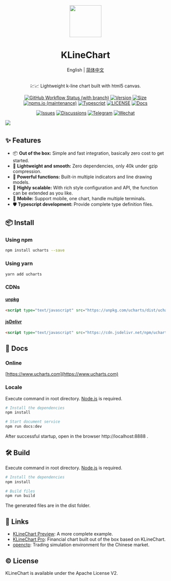 <div align="center">
  <a href="https://ucharts.com">
    <img src="https://ucharts.com/images/logo.svg?hash=89987fs7789" height="100"/>
  </a>
</div>
<h1 align="center">KLineChart</h1>

<div align="center">
English | <a href="https://github.com/liihuu/KLineChart/blob/main/README.zh-CN.md">简体中文</a>
</div>
<br/>

<p align="center">💹📈 Lightweight k-line chart built with html5 canvas.</p>
<div align="center">

[![GitHub Workflow Status (with branch)](https://img.shields.io/github/actions/workflow/status/liihuu/KLineChart/build.yml?logo=github)](https://github.com/liihuu/KLineChart/actions/workflows/build.yml)
[![Version](https://badgen.net/npm/v/ucharts)](https://www.npmjs.com/package/ucharts)
[![Size](https://badgen.net/bundlephobia/minzip/ucharts@latest)](https://bundlephobia.com/result?p=ucharts@latest)
[![npms.io (maintenance)](https://img.shields.io/npms-io/quality-score/ucharts)](https://www.npmjs.com/package/ucharts)
[![Typescript](https://badgen.net/npm/types/ucharts)](types/index.d.ts)
[![LICENSE](https://badgen.net/github/license/liihuu/KLineChart)](LICENSE)
[![Docs](https://badgen.net/badge/docs%20by/vitepress/bd34fe)](https://vitepress.dev/)

</div>

<div align="center">

[![Issues](https://img.shields.io/static/v1?color=1f2328&logo=github&logoColor=fff&label&message=Github%20Issues)](https://github.com/liihuu/KLineChart/issues)
[![Discussions](https://img.shields.io/static/v1?color=1f2328&logo=github&logoColor=fff&label&message=Github%20Discussions)](https://github.com/liihuu/KLineChart/discussions)
[![Telegram](https://img.shields.io/static/v1?color=1296DB&logo=telegram&logoColor=fff&label&message=Telegram)](https://t.me/ucharts)
[![Wechat](https://img.shields.io/static/v1?color=1EBE1F&logo=wechat&logoColor=fff&label&message=Wechat)](https://ucharts.com/en-US/guide/feedback.html)

<!-- [![Discord](https://img.shields.io/static/v1?color=738BD8&logo=discord&logoColor=fff&label&message=Discord)](https://discord.gg/7YjHYgvvvZ) -->
<!-- [![Twitter](https://img.shields.io/static/v1?color=1D9BF0&logo=twitter&logoColor=fff&label&message=Twitter)](https://twitter.com/ucharts) -->

</div>

<img style="margin-bottom:6px" src="https://cdn.nlark.com/yuque/0/2023/png/8403091/1684399506365-assets/web-upload/044fe897-168c-4fbb-a485-87a8ef61c04a.png" />

## ✨ Features

-   📦 **Out of the box:** Simple and fast integration, basically zero cost to get started.
-   🚀 **Lightweight and smooth:** Zero dependencies, only 40k under gzip compression.
-   💪 **Powerful functions:** Built-in multiple indicators and line drawing models.
-   🎨 **Highly scalable:** With rich style configuration and API, the function can be extended as you like.
-   📱 **Mobile:** Support mobile, one chart, handle multiple terminals.
-   🛡 **Typescript development:** Provide complete type definition files.

## 📦 Install

### Using npm

```bash
npm install ucharts --save
```

### Using yarn

```bash
yarn add ucharts
```

### CDNs

#### [unpkg](https://unpkg.com)

```html
<script type="text/javascript" src="https://unpkg.com/ucharts/dist/ucharts.min.js"></script>
```

#### [jsDelivr](https://cdn.jsdelivr.net)

```html
<script type="text/javascript" src="https://cdn.jsdelivr.net/npm/ucharts/dist/ucharts.min.js"></script>
```

## 📄 Docs

### Online

[https://www.ucharts.com](https://www.ucharts.com)

### Locale

Execute command in root directory. [Node.js](https://nodejs.org) is required.

```bash
# Install the dependencies
npm install

# Start document service
npm run docs:dev
```

After successful startup, open in the browser http://localhost:8888 .

## 🛠️ Build

Execute command in root directory. [Node.js](https://nodejs.org) is required.

```bash
# Install the dependencies
npm install

# Build files
npm run build
```

The generated files are in the dist folder.

## 🔗 Links

-   [KLineChart Preview](https://preview.ucharts.com): A more complete example.
-   [KLineChart Pro](https://pro.ucharts.com): Financial chart built out of the box based on KLineChart.
-   [openctp](https://github.com/openctp/openctp): Trading simulation environment for the Chinese market.

## ©️ License

KLineChart is available under the Apache License V2.
